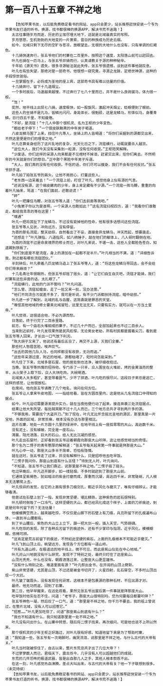# 第一百八十五章 不祥之地
        【告知苹果书友，以后能免费稳定看书的网站、app只会更少，站长推荐赶快安装一个专为苹果书友打造的听书，换源，找书都很棒的换源APP，解决书荒不迷路！】
       太古往事随岁月而逝，历史的尘埃尽埋大地下，这就是北域最真实的写照。
       岁月悠悠，生机勃勃的大地变的一片萧索，昔日的种族成为历史云烟。
       如今，北域只剩下无尽的空旷与苍凉，放眼望去，无垠的大地什么也没有，只有单调的红褐色。
       十几骑快速奔行，张五爷他们的村寨在二百里外，按照这个速度，太阳落山前可以赶回去。
       叶凡也骑在一匹马上，与张五爷并骑而行，认真请教关于源的种种秘辛。
       千年前《源天书》遗失，很多寻源秘法就此失传，张五爷很遗憾，谈到这件事他就叹息。
       叶凡也有些失望，那绝对是一部奇书，他很想一窥究竟，寻源之龙脉，定绝世神源，这种的手段惊世骇俗。
       一旦掌握在手，必将成为圣地的座上宾，这部奇书具有难以估量的价值。
       十几骑奔行，留下十几道烟尘。
       一个多时辰后，马速越来越慢，不过奔行了七八十里而已，并不是什么良驹骏马，体力很一般。
       “驾！”
       突然，地平线上出现七八骑，速度极快，如一股旋风，激起冲天烟尘，眨眼便到了眼前。
       这些人的坐骑不是凡马，皆鳞光闪闪，身高体长，很魁硕，这是龙鳞马，形体似马，身覆青鳞，日行四五千里，不知疲倦。
       “不好，是流寇！”十几人中那个很机灵、名为王枢的少年变色。
       “都给老子停下！”一个很皮肤黝黑的中年男子喝道。
       八皮龙鳞马围了上来，挡住叶凡等人，坐骑上的人皆喝道：“将你们采掘到的源都交出来，不然这里便是你们的埋骨之地。”
       叶凡总算亲身经历了这片乱地的复杂，光天化日之下，流寇横行，动辄就要杀人越货。
       “这位大人，我们今天没有采集到一粒源，没有任何收获。”王枢陪笑解释。
       “少废话，你们这样的采源人向来都是不见棺材不掉泪，赶紧交出来，任你们离去，不然明年的今天就是你们的祭日。”正中那个黑脸中年男子斥道。
       “大人，我们真的没有任何收获，不信的话，你们尽可以搜身，我们不会有任何反抗。”张五爷拱手道。
       叶凡拍了拍张五爷的肩头，让他不用担心，打量这些人。
       “老东西一边呆着去！”一个流寇上前，盯住了叶凡，感觉他身上似有源的气息。
       “还说没有源，这个细皮嫩肉的少年，身上肯定藏有不少源。”一个流寇一挥马鞭，重重的向着叶凡抽来，骂道：“在我们面前，还敢说谎！”
       “砰”
       叶凡一把攥住马鞭，对张五爷等人道：“你们去前面等我吧。”
       “小兔崽子你以为是谁啊，一个采源人也敢如此？”这名流寇扫视四方，道：“我看你们谁敢走，都给我乖乖的等在这里！”
       “噗通”
       叶凡一把将其扯下了龙鳞马，不过没有毙掉他的性命，他有很多话想问这些流寇。
       张五爷等人见状，冲向远方，没有停留。
       为首的那名流寇，整天劫掠，自然看出了不妥，直接舍弃龙鳞马，冲天而起，想要遁走。
       “还想走？”叶凡弹指，八道指风，如八柄锤子，敲在他们的躯体上，八人顿时翻倒在地。
       为首的流寇不过是命泉境界的修士而已，对叶凡来说，不堪一击，这些人全都脸色苍白，知道踢到铁板了。
       “你们到底是不是流寇，身上的源加在一起都不足半斤。”叶凡相当的不满，道：“详细告诉我，附近都有哪些流寇团伙。”
       半刻钟后，叶凡牵着八匹龙鳞马追上了张五爷等人，道：“将这些龙鳞马带回去，会不会给你们带来麻烦？”
       十几名青壮年很眼热，但张五爷却摇了摇头，道：“让它们自生自灭吧，流寇才能骑，我们村寨有这些异兽的话，太扎眼了。”
       “流寇横行，此地的门派不管吗？”叶凡问道。
       “怎么管，流寇如蝗虫，走了一批又来一批，没办法管。”
       “他们不同流合污就差不多了，我可是听说，有不少门派都扶持流寇，暗中劫掠。”
       叶凡进一步了解到，北域的乱与血腥，这简直就是罪恶的天堂。
       “难怪其他地域的修士要来北域冒险，这里无法无天，只要有实力，就可以在一方当土皇帝。”
       叶凡觉得，这很适合他，不必为源而愁。
       日落前，终于行完了二百余里路。
       前方，有一个由石头堆砌成的寨子，不过几十户而已，全部加起来也不过二百余人。
       当来到近前时，叶凡发现果然是民风彪悍，无论男女老幼，所有村民都是握着尖刀，看到是张五爷等人回来，才长出一口气放下利刃。
       “陈大胡子又来了，他说还有最后五日了，再交不上源，灭我们全寨。”
       那些村人愁眉苦脸，唉声叹气。
       “出去的其他几队人马，也同样都没有收获，无功而返。”
       “这些年采源过度，附近的地域，源都枯竭了，短时间怎能采到。”
       叶凡住了下来，北域多是石屋，他的居处倒也洁净，被仔细收拾过。
       当晚，张五爷等热情的招待他，专门杀了一只羊，众人围坐在火堆前，烤的金黄油亮的整羊，从火架子上取下后，众人大块吃肉，大碗喝酒，
       北域男人大多粗犷，甚至带着匪气，少不了拼酒，叶凡吃的很尽兴，这段日子来总是逃亡，这样的感觉，让他很放松。
       在席间，他向张五爷请教了几个地名，询问在何方位。
       张五爷让人拿来牛皮地图，一一指给他看，皆在方圆百里内，这是他从几名流寇口中得知的据点。
       如今，叶凡迫切需要源来提升实力，就在当夜他便行动了起来，接连奔袭三处流寇据点。
       结果让他大失所望，每处贼窝都不过十几人而已，三个地方总共才寻到两斤多的源。
       “不够我用，需要找个大盗开刀。”到了现在，叶凡无比怀念摇光圣地的源区，那里真是一片宝地，外面的区域，非常贫瘠，根本没有办法与那里相比。
       这片石寨，地处一片方圆十几里的绿洲中，在地平线上有一座孤零零的大山，高达数千米。
       没有泥土，没有植被，完全是一座石山。
       清晨，阳光洒落，巨大的石山，给人无比沉凝的感觉。
       叶凡走出石屋时，正好看到张五爷迎着朝霞向那座大山叩拜，这让他感觉相当的奇怪。
       那个名为二愣子的青年憨厚的解释道：“张五爷每天起来第一件事就是拜那座大山。”
       叶凡心中一动，那座大山多半不简单，恐怕有隐情。
       就在这时，张五爷走了过来，并没有解释什么，只是招呼他去吃早饭。
       “二愣子我问你，那座山到底有什么古怪？”待到无人时，叶凡询问。
       “不知道，张五爷不让我们靠近，说那里是不祥之地。”二愣子摇了摇头。
       吃过早晚后，叶凡迈开脚步，如一缕轻烟，不多时就赶到了那座大山前。
       它通体呈紫褐色，犹如暗淡的紫金打磨而成，厚重而沉凝，高达四千米，非常陡峭，凡人根本无法攀爬上去。
       叶凡惊异的发觉，在它的上面有很多刀痕剑孔，都近乎风化与磨灭了，唯有仔细辨认，才能够看清。
       他尝试在石壁上划了一指，发现非常坚硬，堪比精铁，这种紫色的岩石很特别。
       叶凡顿时倒吸了一口冷气，这样坚硬的大山，都已经风化成这个样子，上面的刀斧痕迹，到底是何年代留下的？无法估量！
       他缓缓腾空而上，越来越吃惊，不仅仅是山脚下的石壁上有刀痕，兵刃所留下的孔痕遍布山体，一直到半山腰都有。
       到了半山腰后，紫色的大山立上立下，跟一把大剑一般，插入天空，气势磅礴。
       叶凡吃惊的发现，除了各种兵刃留下的痕迹外，还有不少掌印与指洞，近乎风化，模模糊糊，依稀可辨。
       “这肯定是荒古前留下的痕迹，不然如此坚硬的紫石，上面的孔痕根本不可能近乎磨灭。”
       叶凡飞到山顶上后，眺望远方，发现各个方位都有一道山岭。
       “共有九道山岭，在极遥远的地平线上，微不可见，而此座紫山似处在中心地域。”
       叶凡对山川地貌没有什么研究，发现不了特别之处，最终只盯住了这座紫山。
       山顶光秃秃，什么也没有，朝霞洒落过来，让整座大山更显雄伟。
       “没有什么特别之处，难道里面有源？”叶凡祭出金书，在开阔的山顶上劈斩。
       紫山非常坚硬，尤其是山顶，不过还是被金书切开了，火星四射，乱石穿空，不多时山顶出现一个大抗。
       叶凡皱了皱眉头，没有发现任何异常，这根本不是包裹源的那种石材，不应出源才对。
       最终，他无功而返，回到了石寨。
       第二日，他早早醒来，在远处观看，果然见张五爷出屋后第一件事就是拜那座大山。
       吃早饭时他实在忍不住，问道：“老爷子，那座大山很特别吗，您为何要每日都要叩拜？”
       张五爷神色一凝，然后叹了一口气，道：“那里是不祥之地，你千万不要去，我的祖上曾说过，在整片北域，没有人可以招惹它。”
       “招惹……”叶凡更加吃惊了，问道“那座紫山到底有什么？”
       “我也不知道有什么，我只知道那里是一处不祥之地。”
       叶凡没有问出什么，在山寨中转悠，随后将二愣子找来，再次细问，可是他也说不上所以然来。
       那个很机灵的少年王枢正好路过，对叶凡很有好感，知道他留下来是为了帮助村寨，道：“我知道一些，张五爷有一次喝醉时，痛哭流泪，说那里是不祥之地，与什么古代的大帝有关。”
       叶凡当时就被惊住了，自古以来，整片东荒总共才出了几位大帝？！
       不过寥寥数人而已，君临天下，震古烁今，几乎没有人可以超越他们的成就。
       东荒的几件恐怖的极道武器，皆是出自那几人之手，其他人根本祭炼不出。
       在这一刻，叶凡感觉热血沸腾，差点大叫出来，与古代的大帝有关？他一下子联想到很多。（未完待续）
       【告知苹果书友，以后能免费稳定看书的网站、app只会更少，站长推荐赶快安装一个专为苹果书友打造的听书，换源，找书都很棒的换源APP，解决书荒不迷路！】